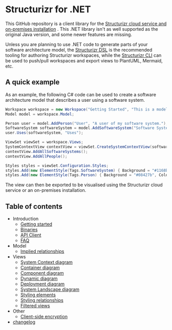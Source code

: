 # Structurizr for .NET

This GitHub repository is a client library for the [Structurizr cloud service and on-premises installation](https://structurizr.com) . This .NET library isn't as well supported as the original Java version, and some newer features are missing.

Unless you are planning to use .NET code to generate parts of your software architecture model, the [Structurizr DSL](https://github.com/structurizr/dsl) is the recommended tooling for authoring Structurizr workspaces, while the [Structurizr CLI](https://github.com/structurizr/cli) can be used to push/pull workspaces and export views to PlantUML, Mermaid, etc.

## A quick example

As an example, the following C# code can be used to create a software architecture model that describes a user using a software system.

```c#
Workspace workspace = new Workspace("Getting Started", "This is a model of my software system.");
Model model = workspace.Model;

Person user = model.AddPerson("User", "A user of my software system.");
SoftwareSystem softwareSystem = model.AddSoftwareSystem("Software System", "My software system.");
user.Uses(softwareSystem, "Uses");

ViewSet viewSet = workspace.Views;
SystemContextView contextView = viewSet.CreateSystemContextView(softwareSystem, "SystemContext", "An example of a System Context diagram.");
contextView.AddAllSoftwareSystems();
contextView.AddAllPeople();

Styles styles = viewSet.Configuration.Styles;
styles.Add(new ElementStyle(Tags.SoftwareSystem) { Background = "#1168bd", Color = "#ffffff" });
styles.Add(new ElementStyle(Tags.Person) { Background = "#08427b", Color = "#ffffff", Shape = Shape.Person });
```

The view can then be exported to be visualised using the Structurizr cloud service or an on-premises installation.

## Table of contents

* Introduction
    * [Getting started](docs/getting-started.md)
    * [Binaries](docs/binaries.md)
    * [API Client](docs/api-client.md)
    * [FAQ](docs/faq.md)
 * Model
	* [Implied relationships](docs/implied-relationships.md)
* Views
    * [System Context diagram](docs/system-context-diagram.md)
    * [Container diagram](docs/container-diagram.md)
    * [Component diagram](docs/component-diagram.md)
    * [Dynamic diagram](docs/dynamic-diagram.md)
    * [Deployment diagram](docs/deployment-diagram.md)
    * [System Landscape diagram](docs/system-landscape-diagram.md)
    * [Styling elements](docs/styling-elements.md)
    * [Styling relationships](docs/styling-relationships.md)
    * [Filtered views](docs/filtered-views.md)
* Other
    * [Client-side encryption](docs/client-side-encryption.md)
* [changelog](docs/changelog.md)
